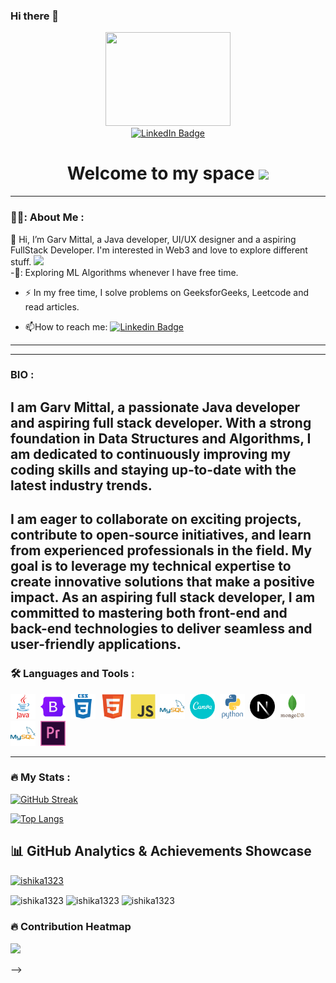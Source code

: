 ### Hi there 👋

<div id="header" align="center">
  <img src="https://giphy.com/gifs/screen-monitor-closeup-26tn33aiTi1jkl6H6" width="200" height="150"/>
</div>
<div id="badges" align="center">
  <a href="https://www.linkedin.com/in/garv-mittal-5243951bb">
    <img src="https://img.shields.io/badge/LinkedIn-blue?style=for-the-badge&logo=linkedin&logoColor=white" alt="LinkedIn Badge"/>
  </a>
</div>

<h1 align="center">
  Welcome to my space
  <img src="https://media.giphy.com/media/hvRJCLFzcasrR4ia7z/giphy.gif" width="30px"/>
</h1>


<hr>

### 👨‍💻: About Me :
👋 Hi, I’m Garv Mittal, a Java developer, UI/UX designer and a aspiring FullStack Developer. I'm interested in Web3 and love to explore different stuff.
<img src="https://media.giphy.com/media/WUlplcMpOCEmTGBtBW/giphy.gif" width="30">
<br>
-📖: Exploring ML Algorithms whenever I have free time.

- :zap: In my free time, I solve problems on GeeksforGeeks, Leetcode and read articles.

- :mailbox:How to reach me: [![Linkedin Badge](https://img.shields.io/badge/-linkedIn-blue?style=flat&logo=linkedin&logoColor=white)](https://www.linkedin.com/in/garv-mittal-5243951bb)

---
<hr>

### BIO :
I am Garv Mittal, a passionate Java developer and aspiring full stack developer. With a strong foundation in Data Structures and Algorithms, I am dedicated to continuously improving my coding skills and staying up-to-date with the latest industry trends.
---
I am eager to collaborate on exciting projects, contribute to open-source initiatives, and learn from experienced professionals in the field. My goal is to leverage my technical expertise to create innovative solutions that make a positive impact. As an aspiring full stack developer, I am committed to mastering both front-end and back-end technologies to deliver seamless and user-friendly applications.
---

### :hammer_and_wrench: Languages and Tools :

<div>
  <img src="https://github.com/devicons/devicon/blob/master/icons/java/java-original-wordmark.svg" title="Java" alt="Java" width="40" height="40"/>&nbsp;
  <img src="https://github.com/devicons/devicon/blob/master/icons/bootstrap/bootstrap-original.svg" title="Bootstarp" alt="bootstrap" width="40" height="40"/>&nbsp;
  <img src="https://github.com/devicons/devicon/blob/master/icons/css3/css3-plain-wordmark.svg"  title="CSS3" alt="CSS" width="40" height="40"/>&nbsp;
  <img src="https://github.com/devicons/devicon/blob/master/icons/html5/html5-original.svg" title="HTML5" alt="HTML" width="40" height="40"/>&nbsp;
  <img src="https://github.com/devicons/devicon/blob/master/icons/javascript/javascript-original.svg" title="JavaScript" alt="JavaScript" width="40" height="40">&nbsp;
  <img src="https://github.com/devicons/devicon/blob/master/icons/mysql/mysql-original-wordmark.svg" title="MySQL"  alt="MySQL" width="40" height="40"/>&nbsp;
  <img src="https://github.com/devicons/devicon/blob/master/icons/canva/canva-original.svg" title='canvas' alt='canvas' width='40' height='40'/>&nbsp;
  <img src="https://github.com/devicons/devicon/blob/master/icons/python/python-original-wordmark.svg" alt='python' width='40' height='40'/>&nbsp;
  <img src="https://github.com/devicons/devicon/blob/master/icons/nextjs/nextjs-original.svg" title="nextjs" **alt="nextjs" width="40" height="40"/>&nbsp;
  <img src="https://github.com/devicons/devicon/blob/master/icons/mongodb/mongodb-original-wordmark.svg" title="mongodb" **alt="mongodb" width="40" height="40"/>&nbsp;
  <img src="https://github.com/devicons/devicon/blob/master/icons/mysql/mysql-original-wordmark.svg" title="MySQL" **alt="MySQL" width="40" height="40"/>&nbsp;
  <img src="https://github.com/devicons/devicon/blob/master/icons/premierepro/premierepro-original.svg" title="PremierePro" **alt="PremierePro" width="40" height="40"/>
</div>

---

### :fire: My Stats :

[![GitHub Streak](http://github-readme-streak-stats.herokuapp.com?user=garv-mittal&theme=dark)](https://git.io/streak-stats)

[![Top Langs](https://github-readme-stats.vercel.app/api/top-langs/?username=garv-mittal&layout=compact&theme=vision-friendly-dark)](https://github.com/anuraghazra/github-readme-stats)


## 📊 GitHub Analytics & Achievements Showcase

<div align="left">

<p align="left"> <a href="https://github.com/ryo-ma/github-profile-trophy"><img src="https://github-profile-trophy.vercel.app/?username=garv-mittal&theme=monokai&no-frame=true&no-bg=false&margin-w=4&row=2&column=4" alt="ishika1323" /></a> </p>

<img align="center" src="https://github-readme-stats.vercel.app/api/top-langs?username=garv-mittal&show_icons=true&locale=en&layout=compact&theme=monokai" alt="ishika1323" />

<img align="center" src="https://github-readme-stats.vercel.app/api?username=garv-mittal&show_icons=true&locale=en&theme=monokai&hide_border=true&count_private=true" alt="ishika1323" />

<img align="center" src="https://github-readme-streak-stats.herokuapp.com/?user=garv-mittal&theme=monokai&hide_border=true" alt="ishika1323" />

### 🔥 Contribution Heatmap
<img src="https://github-readme-activity-graph.vercel.app/graph?username=garv-mittal&theme=monokai&bg_color=1a1b27&color=be95ff&line=7f39fb&point=00daf7&area=true&hide_border=true" />

</div>


-->

